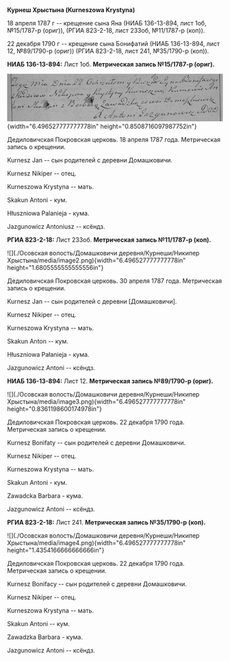 **Курнеш Хрыстына (Kurneszowa Krystyna)**

18 апреля 1787 г -- крещение сына Яна (НИАБ 136-13-894, лист 1об,
№15/1787-р (ориг)), (РГИА 823-2-18, лист 233об, №11/1787-р (коп)).

22 декабря 1790 г -- крещение сына Бонифатий (НИАБ 136-13-894, лист 12,
№89/1790-р (ориг)) (РГИА 823-2-18, лист 241, №35/1790-р (коп)).

**НИАБ 136-13-894:** Лист 1об. **Метрическая запись №15/1787-р (ориг).**

![](./media/15462397ded15b49910bf013c50a291eac590756.png){width="6.496527777777778in"
height="0.8508716097987752in"}

Дедиловичская Покровская церковь. 18 апреля 1787 года. Метрическая
запись о крещении.

Kurnesz Jan -- сын родителей с деревни Домашковичи.

Kurnesz Nikiper -- отец.

Kurneszowa Krystyna -- мать.

Skakun Antoni - кум.

Hłuszniowa Palanieja - кума.

Jazgunowicz Antoniusz -- ксёндз.

**РГИА 823-2-18:** Лист 233об. **Метрическая запись №11/1787-р (коп).**

![](./Осовская волость/Домашковичи деревня/Курнеши/Никипер Хрыстына/media/image2.png){width="6.496527777777778in"
height="1.6805555555555556in"}

Дедиловичская Покровская церковь. 30 апреля 1787 года. Метрическая
запись о крещении.

Kurnesz Jan -- сын родителей с деревни \[Домашковичи\].

Kurnesz Nikiper -- отец.

Kurneszowa Krystyna -- мать.

Skakun Anton -- кум.

Hłuszniowa Pałanieja - кума.

Jazgunowicz Antoni -- ксёндз.

**НИАБ 136-13-894:** Лист 12. **Метрическая запись №89/1790-р (ориг).**

![](./Осовская волость/Домашковичи деревня/Курнеши/Никипер Хрыстына/media/image3.png){width="6.496527777777778in"
height="0.8361198600174978in"}

Дедиловичская Покровская церковь. 22 декабря 1790 года. Метрическая
запись о крещении.

Kurnesz Bonifaty -- сын родителей с деревни Домашковичи.

Kurnesz Nikiper -- отец.

Kurneszowa Krystyna -- мать.

Skakun Antoni - кум.

Zawadcka Barbara - кума.

Jazgunowicz Antoni -- ксёндз.

**РГИА 823-2-18:** Лист 241. **Метрическая запись №35/1790-р (коп).**

![](./Осовская волость/Домашковичи деревня/Курнеши/Никипер Хрыстына/media/image4.png){width="6.496527777777778in"
height="1.4354166666666666in"}

Дедиловичская Покровская церковь. 22 декабря 1790 года. Метрическая
запись о крещении.

Kurnesz Bonifacy -- сын родителей с деревни Домашковичи.

Kurnesz Nikiper -- отец.

Kurneszowa Krystyna -- мать.

Skakun Antoni -- кум.

Zawadzka Barbara - кума.

Jazgunowicz Antoni -- ксёндз.

